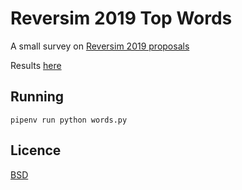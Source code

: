 # Reversim 2019 Top Words

A small survey on [Reversim 2019 proposals](https://summit2019.reversim.com/proposals)

Results [here](words.txt)

## Running

    pipenv run python words.py


## Licence

[BSD](LICENSE.txt)
